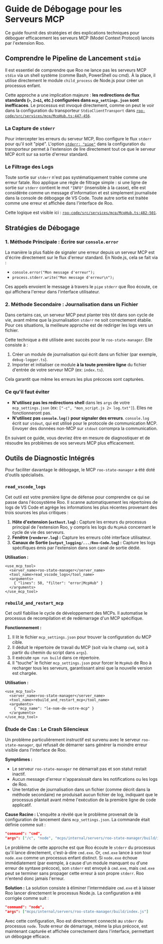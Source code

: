 # Guide de Débogage pour les Serveurs MCP

Ce guide fournit des stratégies et des explications techniques pour déboguer efficacement les serveurs MCP (Model Context Protocol) lancés par l'extension Roo.

## Comprendre le Pipeline de Lancement `stdio`

Il est essentiel de comprendre que Roo ne lance pas les serveurs MCP `stdio` via un shell système (comme Bash, PowerShell ou cmd). À la place, il utilise directement le module `child_process` de Node.js pour créer un processus enfant.

Cette approche a une implication majeure : **les redirections de flux standards (`>`, `2>&1`, etc.) configurées dans `mcp_settings.json` sont inefficaces**. Le processus est invoqué directement, comme on peut le voir dans la configuration du transporteur `StdioClientTransport` dans [`roo-code/src/services/mcp/McpHub.ts:447-456`](roo-code/src/services/mcp/McpHub.ts:447-456).

### La Capture de `stderr`

Pour intercepter les erreurs du serveur MCP, Roo configure le flux `stderr` pour qu'il soit "pipé". L'option [`stderr: "pipe"`](roo-code/src/services/mcp/McpHub.ts:455) dans la configuration du transporteur permet à l'extension de lire directement tout ce que le serveur MCP écrit sur sa sortie d'erreur standard.

### Le Filtrage des Logs

Toute sortie sur `stderr` n'est pas systématiquement traitée comme une erreur fatale. Roo applique une règle de filtrage simple : si une ligne de sortie sur `stderr` contient le mot `"INFO"` (insensible à la casse), elle est considérée comme un message d'information et est simplement journalisée dans la console de débogage de VS Code. Toute autre sortie est traitée comme une erreur et affichée dans l'interface de Roo.

Cette logique est visible ici : [`roo-code/src/services/mcp/McpHub.ts:482-501`](roo-code/src/services/mcp/McpHub.ts:482-501).

## Stratégies de Débogage

### 1. Méthode Principale : Écrire sur `console.error`

La manière la plus fiable de signaler une erreur depuis un serveur MCP est d'écrire directement sur le flux d'erreur standard. En Node.js, cela se fait via :

- `console.error("Mon message d'erreur");`
- `process.stderr.write("Mon message d'erreur\n");`

Ces appels envoient le message à travers le `pipe` `stderr` que Roo écoute, ce qui affichera l'erreur dans l'interface utilisateur.

### 2. Méthode Secondaire : Journalisation dans un Fichier

Dans certains cas, un serveur MCP peut planter très tôt dans son cycle de vie, avant même que la journalisation `stderr` ne soit correctement établie. Pour ces situations, la meilleure approche est de rediriger les logs vers un fichier.

Cette technique a été utilisée avec succès pour le `roo-state-manager`. Elle consiste à :
1.  Créer un module de journalisation qui écrit dans un fichier (par exemple, `debug-logger.ts`).
2.  Importer et initialiser ce module **à la toute première ligne** du fichier d'entrée de votre serveur MCP (ex: `index.ts`).

Cela garantit que même les erreurs les plus précoces sont capturées.

### Ce qu'il faut éviter

- **N'utilisez pas les redirections shell** dans les `args` de votre `mcp_settings.json` (ex: `["-c", "mon_script.js 2> log.txt"]`). Elles ne fonctionneront pas.
- **N'utilisez pas `console.log()` pour signaler des erreurs**. `console.log` écrit sur `stdout`, qui est utilisé pour le protocole de communication MCP. Envoyer des données non-MCP sur `stdout` corrompra la communication.

En suivant ce guide, vous devriez être en mesure de diagnostiquer et de résoudre les problèmes de vos serveurs MCP plus efficacement.

## Outils de Diagnostic Intégrés

Pour faciliter davantage le débogage, le MCP `roo-state-manager` a été doté d'outils spécialisés.

### `read_vscode_logs`

Cet outil est votre première ligne de défense pour comprendre ce qui se passe dans l'écosystème Roo. Il scanne automatiquement les répertoires de logs de VS Code et agrège les informations les plus récentes provenant des trois sources les plus critiques :

1.  **Hôte d'extension (`exthost.log`) :** Capture les erreurs du processus principal de l'extension Roo, y compris les logs du `McpHub` concernant le cycle de vie des serveurs.
2.  **Fenêtre (`renderer.log`) :** Capture les erreurs côté interface utilisateur.
3.  **Canaux de Sortie (`output_logging/.../Roo-Code.log`) :** Capture les logs spécifiques émis par l'extension dans son canal de sortie dédié.

**Utilisation :**
```
<use_mcp_tool>
  <server_name>roo-state-manager</server_name>
  <tool_name>read_vscode_logs</tool_name>
  <arguments>
    { "lines": 50, "filter": "error|McpHub" }
  </arguments>
</use_mcp_tool>
```

### `rebuild_and_restart_mcp`

Cet outil fiabilise le cycle de développement des MCPs. Il automatise le processus de recompilation et de redémarrage d'un MCP spécifique.

**Fonctionnement :**
1.  Il lit le fichier `mcp_settings.json` pour trouver la configuration du MCP cible.
2.  Il déduit le répertoire de travail du MCP (soit via le champ `cwd`, soit à partir du chemin du script dans `args`).
3.  Il exécute `npm run build` dans ce répertoire.
4.  Il "touche" le fichier `mcp_settings.json` pour forcer le `McpHub` de Roo à recharger tous les serveurs, garantissant ainsi que la nouvelle version est chargée.

**Utilisation :**
```
<use_mcp_tool>
  <server_name>roo-state-manager</server_name>
  <tool_name>rebuild_and_restart_mcp</tool_name>
  <arguments>
    { "mcp_name": "le-nom-de-votre-mcp" }
  </arguments>
</use_mcp_tool>
```

### Étude de Cas : Le Crash Silencieux

Un problème particulièrement instructif est survenu avec le serveur `roo-state-manager`, qui refusait de démarrer sans générer la moindre erreur visible dans l'interface de Roo.

**Symptômes :**
*   Le serveur `roo-state-manager` ne démarrait pas et son statut restait inactif.
*   Aucun message d'erreur n'apparaissait dans les notifications ou les logs de Roo.
*   Une tentative de journalisation dans un fichier (comme décrit dans la méthode secondaire) ne produisait aucun fichier de log, indiquant que le processus plantait avant même l'exécution de la première ligne de code applicatif.

**Cause Racine :**
L'enquête a révélé que le problème provenait de la configuration de lancement dans `mcp_settings.json`. La commande était définie comme suit :
```json
"command": "cmd",
"args": ["/c", "node", "mcps/internal/servers/roo-state-manager/build/index.js"]
```
Le problème de cette approche est que Roo écoute le `stderr` du processus qu'il lance directement, c'est-à-dire `cmd.exe`. Or, `cmd.exe` lance à son tour `node.exe` comme un processus enfant distinct. Si `node.exe` échoue immédiatement (par exemple, à cause d'un module manquant ou d'une erreur de syntaxe précoce), son `stderr` est envoyé à `cmd.exe`, mais `cmd.exe` peut se terminer sans propager cette erreur à son propre `stderr`. Roo n'entend donc jamais l'erreur.

**Solution :**
La solution consiste à éliminer l'intermédiaire `cmd.exe` et à laisser Roo lancer directement le processus Node.js. La configuration a été corrigée comme suit :
```json
"command": "node",
"args": ["mcps/internal/servers/roo-state-manager/build/index.js"]
```
Avec cette configuration, Roo est directement connecté au `stderr` du processus `node`. Toute erreur de démarrage, même la plus précoce, est maintenant capturée et affichée correctement dans l'interface, permettant un débogage efficace.
